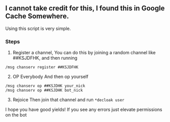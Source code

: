 ## I cannot take credit for this, I found this in Google Cache Somewhere.

Using this script is very simple.

### Steps

1. Register a channel, 
You can do this by joining a random channel like ##KSJDFHK, and then running 
```
/msg chanserv register ##KSJDFHK
```

2. OP Everybody
And then op yourself

```
/msg chanserv op ##KSJDHK your_nick
/msg chanserv op ##KSJDHK bot_nick
```

3. Rejoice
Then join that channel and run `*decloak user`

I hope you have good yields! If you see any errors just elevate permissions on the bot
